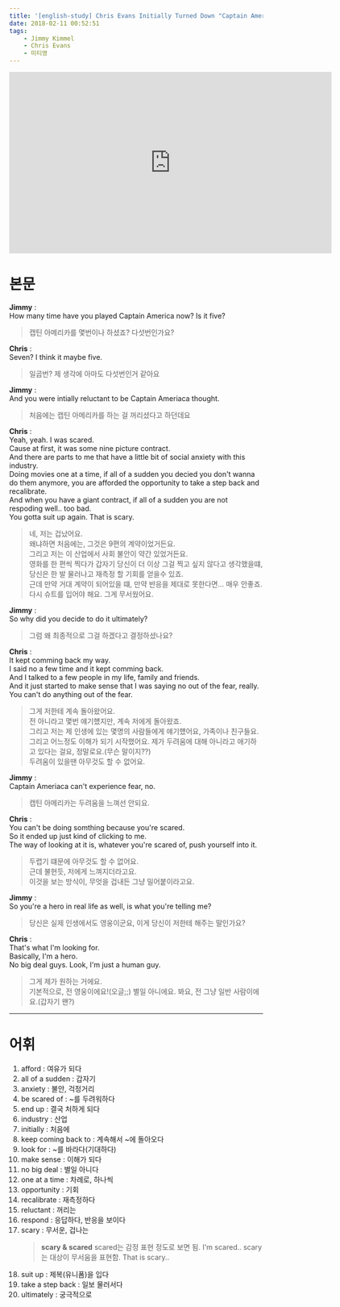 ```yaml
---
title: '[english-study] Chris Evans Initially Turned Down "Captain Ameraica"'
date: 2018-02-11 00:52:51
tags:
    - Jimmy Kimmel
    - Chris Evans
    - 미티영
---
```


<iframe width="640" height="360" src="https://www.youtube.com/embed/8XISNKa_q-g" frameborder="0" allow="autoplay; encrypted-media" allowfullscreen></iframe>

# 본문
**Jimmy** :  
How many time have you played Captain America now? Is it five?  
> 캡틴 아메리카를 몇번이나 하셨죠? 다섯번인가요?  

**Chris** :  
Seven? I think it maybe five.  
> 일곱번? 제 생각에 아마도 다섯번인거 같아요  

**Jimmy** :  
And you were intially reluctant to be Captain Ameriaca thought.  
> 처음에는 캡틴 아메리카를 하는 걸 꺼리셨다고 하던데요  

**Chris** :  
Yeah, yeah. I was scared.  
Cause at first, it was some nine picture contract.  
And there are parts to me that have a little bit of social anxiety with this industry.  
Doing movies one at a time, if all of a sudden you decied you don't wanna do them anymore, you are afforded the opportunity to take a step back and recalibrate.  
And when you have a giant contract, if all of a sudden you are not respoding well.. too bad.  
You gotta suit up again. That is scary.  
> 네, 저는 겁났어요.  
    왜냐하면 처음에는, 그것은 9편의 계약이었거든요.  
    그리고 저는 이 산업에서 사회 불안이 약간 있었거든요.  
    영화를 한 편씩 찍다가 갑자기 당신이 더 이상 그걸 찍고 싶지 않다고 생각했을떄,  
    당신은 한 발 물러나고 재측정 할 기회를 얻을수 있죠.  
    근데 만약 거대 계약이 되어있을 떄, 만약 반응을 제대로 못한다면...
    매우 안좋죠.  
    다시 슈트를 입어야 해요. 그게 무서웠어요.

**Jimmy** :  
So why did you decide to do it ultimately?  
> 그럼 왜 최종적으로 그걸 하겠다고 결정하셨나요?  

**Chris** :  
It kept comming back my way.  
I said no a few time and it kept comming back.  
And I talked to a few people in my life, family and friends.  
And it just started to make sense that I was saying no out of the fear, really.  
You can't do anything out of the fear.  
> 그게 저한테 계속 돌아왔어요.  
    전 아니라고 몇번 얘기헀지만, 계속 저에게 돌아왔죠.  
    그리고 저는 제 인생에 있는 몇명의 사람들에게 얘기헀어요, 가족이나 친구들요.  
    그리고 어느정도 이해가 되기 시작했어요. 제가 두려움에 대해 아니라고 애기하고 있다는 걸요, 정말로요.(무슨 말이지??)  
    두려움이 있을땐 아무것도 할 수 없어요.  

**Jimmy** :  
Captain Ameriaca can't experience fear, no.  
> 캡틴 아메리카는 두려움을 느껴선 안되요.  

**Chris** :  
You can't be doing somthing because you're scared.  
So it ended up just kind of clicking to me.  
The way of looking at it is, whatever you're scared of, push yourself into it.  
> 두렵기 떄문에 아무것도 할 수 없어요.  
    근데 불현듯, 저에게 느껴지더라고요.  
    이것을 보는 방식이, 무엇을 겁내든 그냥 밀어붙이라고요.  

**Jimmy** :  
So you're a hero in real life as well, is what you're telling me?  
> 당신은 실제 인생에서도 영웅이군요, 이게 당신이 저한테 해주는 말인가요?  

**Chris** :  
That's what I'm looking for.  
Basically, I'm a hero.  
No big deal guys. Look, I'm just a human guy.  
> 그게 제가 원하는 거에요.  
    기본적으로, 전 영웅이에요!(오글;;)
    별일 아니에요. 봐요, 전 그냥 일반 사람이에요.(갑자기 왠?)

---

# 어휘
1. afford : 여유가 되다
1. all of a sudden : 갑자기
1. anxiety : 불안, 걱정거리
1. be scared of : ~를 두려워하다
1. end up : 결국 처하게 되다
1. industry : 산업
1. initially : 처음에
1. keep coming back to : 계속해서 ~에 돌아오다
1. look for : ~를 바라다(기대하다)
1. make sense : 이해가 되다
1. no big deal : 별일 아니다
1. one at a time : 차례로, 하나씩
1. opportunity : 기회
1. recalibrate : 재측정하다
1. reluctant : 꺼리는
1. respond : 응답하다, 반응을 보이다
1. scary : 무서운, 겁나는
    > **scary & scared**
    scared는 감정 표현 정도로 보면 됨. I'm scared..
    scary는 대상이 무서움을 표현함. That is scary..
1. suit up : 제복(유니폼)을 입다
1. take a step back : 일보 물러서다
1. ultimately : 궁극적으로

<!-- more -->